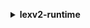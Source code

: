 **<details ><summary style="color:none;">lexv2-runtime</summary><blockquote>**

- **<details><summary style="color:none;"><b><u>delete-session</b></u></summary><blockquote>**

  * **<p style="color:none;">--bot-id</p>**
  * **<p style="color:none;">--bot-alias-id</p>**
  * **<p style="color:none;">--locale-id</p>**
  * **<p style="color:none;">--session-id</p>**
  * **<p style="color:none;">--cli-input-json</p>**
  * **<p style="color:none;">--cli-input-yaml</p>**
  * **<p style="color:none;">--generate-cli-skeleton</p>**

  </br>

  <p style="color:red;">**Description**</p>

  </br>

  ## **Examples**

  ```bash

  ```
  ```json

  ```

  </br>

- **<details><summary style="color:none;"><b><u>get-session</b></u></summary><blockquote>**

  * **<p style="color:none;">--bot-id</p>**
  * **<p style="color:none;">--bot-alias-id</p>**
  * **<p style="color:none;">--locale-id</p>**
  * **<p style="color:none;">--session-id</p>**
  * **<p style="color:none;">--cli-input-json</p>**
  * **<p style="color:none;">--cli-input-yaml</p>**
  * **<p style="color:none;">--generate-cli-skeleton</p>**

  </br>

  <p style="color:red;">**Description**</p>

  </br>

  ## **Examples**

  ```bash

  ```
  ```json

  ```

  </br>

- **<details><summary style="color:none;"><b><u>help</b></u></summary><blockquote>**

  * **<p style="color:none;"></p>**

  </br>

  <p style="color:red;">**Description**</p>

  </br>

  ## **Examples**

  ```bash

  ```
  ```json

  ```

  </br>

- **<details><summary style="color:none;"><b><u>put-session</b></u></summary><blockquote>**

  * **<p style="color:none;">--bot-id</p>**
  * **<p style="color:none;">--bot-alias-id</p>**
  * **<p style="color:none;">--locale-id</p>**
  * **<p style="color:none;">--session-id</p>**
  * **<p style="color:none;">--messages</p>**
  * **<p style="color:none;">--session-state</p>**
  * **<p style="color:none;">--request-attributes</p>**
  * **<p style="color:none;">--response-content-type</p>**

  </br>

  <p style="color:red;">**Description**</p>

  </br>

  ## **Examples**

  ```bash

  ```
  ```json

  ```

  </br>

- **<details><summary style="color:none;"><b><u>recognize-text</b></u></summary><blockquote>**

  * **<p style="color:none;">--bot-id</p>**
  * **<p style="color:none;">--bot-alias-id</p>**
  * **<p style="color:none;">--locale-id</p>**
  * **<p style="color:none;">--session-id</p>**
  * **<p style="color:none;">--text</p>**
  * **<p style="color:none;">--session-state</p>**
  * **<p style="color:none;">--request-attributes</p>**
  * **<p style="color:none;">--cli-input-json</p>**
  * **<p style="color:none;">--cli-input-yaml</p>**
  * **<p style="color:none;">--generate-cli-skeleton</p>**

  </br>

  <p style="color:red;">**Description**</p>

  </br>

  ## **Examples**

  ```bash

  ```
  ```json

  ```

  </br>

- **<details><summary style="color:none;"><b><u>recognize-utterance</b></u></summary><blockquote>**

  * **<p style="color:none;">--bot-id</p>**
  * **<p style="color:none;">--bot-alias-id</p>**
  * **<p style="color:none;">--locale-id</p>**
  * **<p style="color:none;">--session-id</p>**
  * **<p style="color:none;">--session-state</p>**
  * **<p style="color:none;">--request-attributes</p>**
  * **<p style="color:none;">--request-content-type</p>**
  * **<p style="color:none;">--response-content-type</p>**
  * **<p style="color:none;">--input-stream</p>**

  </br>

  <p style="color:red;">**Description**</p>

  </br>

  ## **Examples**

  ```bash

  ```
  ```json

  ```

  </br>

</blockquote></details>
</blockquote></details>
</blockquote></details>
</blockquote></details>
</blockquote></details>
</blockquote></details>
</blockquote></details>
